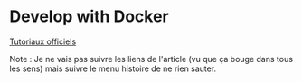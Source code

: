 # Develop with Docker

[Tutoriaux officiels](https://docs.docker.com/develop/)

Note : Je ne vais pas suivre les liens de l'article (vu que ça bouge dans tous les sens) mais suivre le menu histoire de ne rien sauter.

